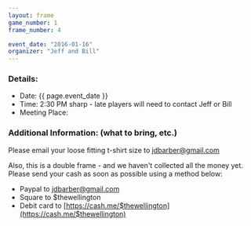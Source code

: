 ```yaml
---
layout: frame
game_number: 1
frame_number: 4

event_date: "2016-01-16"
organizer: "Jeff and Bill"
---
```



### Details:
- Date: {{ page.event_date }}
- Time: 2:30 PM sharp - late players will need to contact Jeff or Bill
- Meeting Place:

### Additional Information: (what to bring, etc.)

Please email your loose fitting t-shirt size to jdbarber@gmail.com

Also, this is a double frame - and we haven't collected all the money yet.  Please send your cash as soon as possible using a method below:

- Paypal to jdbarber@gmail.com
- Square to $thewellington
- Debit card to [https://cash.me/$thewellington](https://cash.me/$thewellington)
